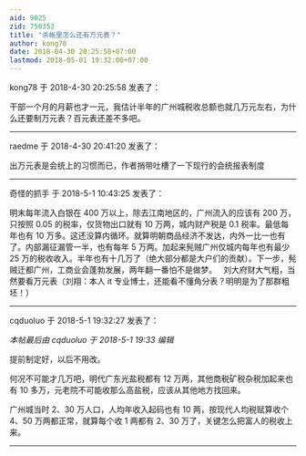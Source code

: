 ```yaml
---
aid: 9025
zid: 750353
title: "杀帐里怎么还有万元表？"
author: kong78
date: 2018-04-30 20:25:58+07:00
lastmod: 2018-05-01 19:32:00+07:00
---
```


kong78 于 2018-4-30 20:25:58 发表了：

干部一个月的月薪也才一元，我估计半年的广州城税收总额也就几万元左右，为什么还要制万元表？百元表还差不多吧。

---

raedme 于 2018-4-30 20:41:20 发表了：

出万元表是会统上的习惯而已，作者捎带吐槽了一下现行的会统报表制度

---

奇怪的抓手 于 2018-5-1 10:43:25 发表了：

明末每年流入白银在 400 万以上，除去江南地区的，广州流入的应该有 200 万，只按照 0.05 的税率，仅货物出口就有 10 万两，城内财产税是 0.1 税率。最低每年也有 10 万多。这还没算内循环。就算明朝商品经济不发达，内外一比一也有了。内部漏征漏管一半，也有每年 5 万两。加起来髡贼广州仅城内每年也有最少 25 万的税收收入。半年也有十几万了（绝大部分都是大户们的贡献）。下一步，髡贼迁都广州，工商业会蓬勃发展，两年翻一番怕不是做梦。
&nbsp;&nbsp;刘大府财大气粗，当然要看万元表（刘翔：本人 it 专业博士，还能看不懂角分表？明明是为了那群粗坯！）

---

cqduoluo 于 2018-5-1 19:32:27 发表了：

_本帖最后由 cqduoluo 于 2018-5-1 19:33 编辑_

提前制定好，以后不用改。

何况不可能才几万吧，明代广东光盐税都有 12 万两，其他商税矿税杂税加起来也有 10 多万，元老院不可能收那么高盐税，应该从其他地方找回来。

广州城当时 2、30 万人口，人均年收入起码也有 10 两，按现代人均税赋算收个 4、50 万两都正常，就算每个收 1 两都有 2、30 万了，关键怎么把富人的税收上来。

---
